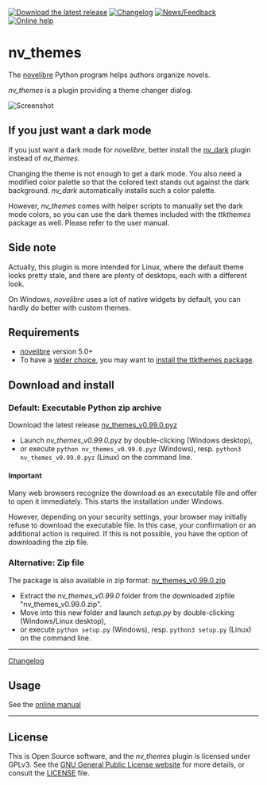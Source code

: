 [![Download the latest release](docs/img/download-button.png)](https://github.com/peter88213/nv_themes/raw/main/dist/nv_themes_v0.99.0.pyz)
[![Changelog](docs/img/changelog-button.png)](docs/changelog.md)
[![News/Feedback](docs/img/news-button.png)](https://github.com/peter88213/novelibre/discussions)
[![Online help](docs/img/help-button.png)](https://peter88213.github.io/nvhelp-en/nv_themes/)


# nv_themes

The [novelibre](https://github.com/peter88213/novelibre/) Python program helps authors organize novels.  

*nv_themes* is a plugin providing a theme changer dialog. 

![Screenshot](docs/Screenshots/screen01.png)

## If you just want a dark mode

If you just want a dark mode for *novelibre*, better install the 
[nv_dark](https://github.com/peter88213/nv_dark/) plugin instead of *nv_themes*.

Changing the theme is not enough to get a dark mode. 
You also need a modified color palette so that the colored text stands out 
against the dark background. *nv_dark* automatically installs such a color palette. 

However, *nv_themes* comes with helper scripts to manually set the dark mode colors, 
so you can use the dark themes included with the *ttkthemes* package as well. 
Please refer to the user manual.

## Side note

Actually, this plugin is more intended for Linux, where the default theme looks pretty stale, and there are plenty of desktops, each with a different look.

On Windows, *novelibre* uses a lot of native widgets by default, you can hardly do better with custom themes.

## Requirements

- [novelibre](https://github.com/peter88213/novelibre/) version 5.0+
- To have a [wider choice](https://ttkthemes.readthedocs.io/en/latest/themes.html), you may want to [install the ttkthemes package](https://ttkthemes.readthedocs.io/en/latest/installation.html).

## Download and install

### Default: Executable Python zip archive

Download the latest release [nv_themes_v0.99.0.pyz](https://github.com/peter88213/nv_themes/raw/main/dist/nv_themes_v0.99.0.pyz)

- Launch *nv_themes_v0.99.0.pyz* by double-clicking (Windows desktop),
- or execute `python nv_themes_v0.99.0.pyz` (Windows), resp. `python3 nv_themes_v0.99.0.pyz` (Linux) on the command line.

#### Important

Many web browsers recognize the download as an executable file and offer to open it immediately. 
This starts the installation under Windows.

However, depending on your security settings, your browser may 
initially  refuse  to download the executable file. 
In this case, your confirmation or an additional action is required. 
If this is not possible, you have the option of downloading 
the zip file. 


### Alternative: Zip file

The package is also available in zip format: [nv_themes_v0.99.0.zip](https://github.com/peter88213/nv_themes/raw/main/dist/nv_themes_v0.99.0.zip)

- Extract the *nv_themes_v0.99.0* folder from the downloaded zipfile "nv_themes_v0.99.0.zip".
- Move into this new folder and launch *setup.py* by double-clicking (Windows/Linux desktop), 
- or execute `python setup.py` (Windows), resp. `python3 setup.py` (Linux) on the command line.

---

[Changelog](docs/changelog.md)

## Usage

See the [online manual](https://peter88213.github.io/nvhelp-en/nv_themes/)

---

## License

This is Open Source software, and the *nv_themes* plugin is licensed under GPLv3. See the
[GNU General Public License website](https://www.gnu.org/licenses/gpl-3.0.en.html) for more
details, or consult the [LICENSE](https://github.com/peter88213/nv_themes/blob/main/LICENSE) file.

